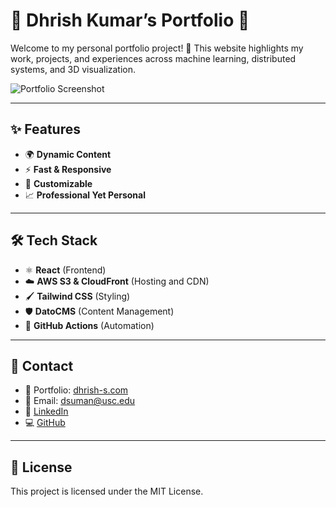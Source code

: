# 🌟 Dhrish Kumar’s Portfolio 🌟  

Welcome to my personal portfolio project! 🚀 This website highlights my work, projects, and experiences across machine learning, distributed systems, and 3D visualization.  

![Portfolio Screenshot](https://github.com/user-attachments/assets/f8220485-16ec-48cf-8cb2-7853540c5724)

---

## ✨ Features  

- 🌍 **Dynamic Content**  
- ⚡ **Fast & Responsive**  
- 🎨 **Customizable**  
- 📈 **Professional Yet Personal**  

---

## 🛠️ Tech Stack  

- ⚛️ **React** (Frontend)  
- ☁️ **AWS S3 & CloudFront** (Hosting and CDN)  
- 🖌️ **Tailwind CSS** (Styling)  
- 🛡️ **DatoCMS** (Content Management)  
- 🧩 **GitHub Actions** (Automation)  

---

## 📧 Contact  

- 💼 Portfolio: [dhrish-s.com](https://dhrish-s.com)  
- 📧 Email: [dsuman@usc.edu](mailto:dsuman@usc.edu)  
- 🔗 [LinkedIn](https://linkedin.com/in/dhrish-s)  
- 💻 [GitHub](https://github.com/dhrish-s)  

---

## 📜 License  

This project is licensed under the MIT License.  
